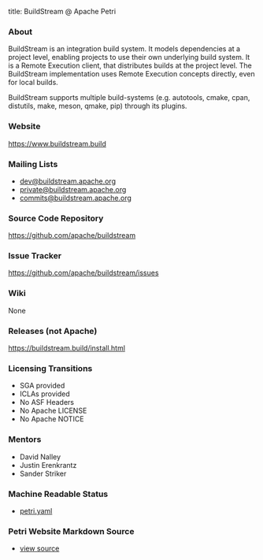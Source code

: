 title: BuildStream @ Apache Petri
<!-- Licensed under ALv2 -->

### About

BuildStream is an integration build system.
It models dependencies at a project level, enabling projects to use their own underlying build system.
It is a Remote Execution client, that distributes builds at the project level.
The BuildStream implementation uses Remote Execution concepts directly, even for local builds.

BuildStream supports multiple build-systems (e.g. autotools, cmake, cpan, distutils, make, meson, qmake, pip)
through its plugins.

### Website

https://www.buildstream.build

### Mailing Lists

- dev@buildstream.apache.org
- private@buildstream.apache.org
- commits@buildstream.apache.org

### Source Code Repository

https://github.com/apache/buildstream

### Issue Tracker

https://github.com/apache/buildstream/issues

### Wiki

None

### Releases (not Apache)

https://buildstream.build/install.html

### Licensing Transitions

- SGA provided
- ICLAs provided
- No ASF Headers
- No Apache LICENSE
- No Apache NOTICE

### Mentors

* David Nalley
* Justin Erenkrantz
* Sander Striker

### Machine Readable Status

- [petri.yaml](https://github.com/apache/petri-site/blob/master/content/info.yaml)

### Petri Website Markdown Source

- [view source](https://github.com/apache/petri-site/blob/master/content/pages/buildstream.md)

